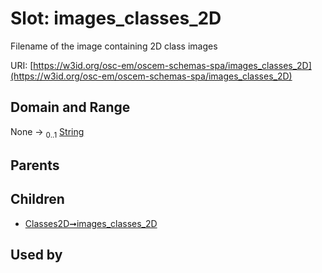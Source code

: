 
# Slot: images_classes_2D

Filename of the image containing 2D class images

URI: [https://w3id.org/osc-em/oscem-schemas-spa/images_classes_2D](https://w3id.org/osc-em/oscem-schemas-spa/images_classes_2D)


## Domain and Range

None &#8594;  <sub>0..1</sub> [String](types/String.md)

## Parents


## Children

 *  [Classes2D➞images_classes_2D](Classes2D_images_classes_2D.md)

## Used by

